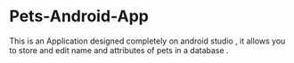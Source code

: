 # Pets-Android-App
This is an Application designed completely on android studio , it  allows you to store and edit name and attributes of pets in a database .
